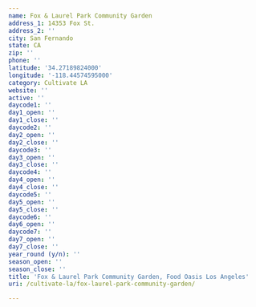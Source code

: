 ```yaml
---
name: Fox & Laurel Park Community Garden
address_1: 14353 Fox St.
address_2: ''
city: San Fernando
state: CA
zip: ''
phone: ''
latitude: '34.27189824000'
longitude: '-118.44574595000'
category: Cultivate LA
website: ''
active: ''
daycode1: ''
day1_open: ''
day1_close: ''
daycode2: ''
day2_open: ''
day2_close: ''
daycode3: ''
day3_open: ''
day3_close: ''
daycode4: ''
day4_open: ''
day4_close: ''
daycode5: ''
day5_open: ''
day5_close: ''
daycode6: ''
day6_open: ''
daycode7: ''
day7_open: ''
day7_close: ''
year_round (y/n): ''
season_open: ''
season_close: ''
title: 'Fox & Laurel Park Community Garden, Food Oasis Los Angeles'
uri: /cultivate-la/fox-laurel-park-community-garden/

---
```

